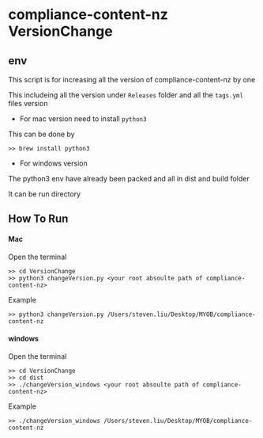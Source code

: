 # compliance-content-nz VersionChange

## env

This script is for increasing all the version of compliance-content-nz by one

This includeing all the version under `Releases` folder and all the `tags.yml` files version

* For mac version need to install `python3` 

This can be done by 

```
>> brew install python3
```

* For windows version 

The python3 env have already been packed and all in dist and build folder

It can be run directory


## How To Run


####  Mac

Open the terminal

```
>> cd VersionChange
>> python3 changeVersion.py <your root absoulte path of compliance-content-nz>
```

Example

```
>> python3 changeVersion.py /Users/steven.liu/Desktop/MYOB/compliance-content-nz
```

#### windows 

Open the terminal

```
>> cd VersionChange
>> cd dist
>> ./changeVersion_windows <your root absoulte path of compliance-content-nz>
```
Example 

```
>> ./changeVersion_windows /Users/steven.liu/Desktop/MYOB/compliance-content-nz
```



